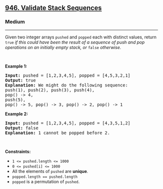 <h2><a href="https://leetcode.com/problems/validate-stack-sequences/">946. Validate Stack Sequences</a></h2><h3>Medium</h3><hr><div style="user-select: auto;"><p style="user-select: auto;">Given two integer arrays <code style="user-select: auto;">pushed</code> and <code style="user-select: auto;">popped</code> each with distinct values, return <code style="user-select: auto;">true</code><em style="user-select: auto;"> if this could have been the result of a sequence of push and pop operations on an initially empty stack, or </em><code style="user-select: auto;">false</code><em style="user-select: auto;"> otherwise.</em></p>

<p style="user-select: auto;">&nbsp;</p>
<p style="user-select: auto;"><strong class="example" style="user-select: auto;">Example 1:</strong></p>

<pre style="user-select: auto;"><strong style="user-select: auto;">Input:</strong> pushed = [1,2,3,4,5], popped = [4,5,3,2,1]
<strong style="user-select: auto;">Output:</strong> true
<strong style="user-select: auto;">Explanation:</strong> We might do the following sequence:
push(1), push(2), push(3), push(4),
pop() -&gt; 4,
push(5),
pop() -&gt; 5, pop() -&gt; 3, pop() -&gt; 2, pop() -&gt; 1
</pre>

<p style="user-select: auto;"><strong class="example" style="user-select: auto;">Example 2:</strong></p>

<pre style="user-select: auto;"><strong style="user-select: auto;">Input:</strong> pushed = [1,2,3,4,5], popped = [4,3,5,1,2]
<strong style="user-select: auto;">Output:</strong> false
<strong style="user-select: auto;">Explanation:</strong> 1 cannot be popped before 2.
</pre>

<p style="user-select: auto;">&nbsp;</p>
<p style="user-select: auto;"><strong style="user-select: auto;">Constraints:</strong></p>

<ul style="user-select: auto;">
	<li style="user-select: auto;"><code style="user-select: auto;">1 &lt;= pushed.length &lt;= 1000</code></li>
	<li style="user-select: auto;"><code style="user-select: auto;">0 &lt;= pushed[i] &lt;= 1000</code></li>
	<li style="user-select: auto;">All the elements of <code style="user-select: auto;">pushed</code> are <strong style="user-select: auto;">unique</strong>.</li>
	<li style="user-select: auto;"><code style="user-select: auto;">popped.length == pushed.length</code></li>
	<li style="user-select: auto;"><code style="user-select: auto;">popped</code> is a permutation of <code style="user-select: auto;">pushed</code>.</li>
</ul>
</div>
